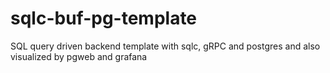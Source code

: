 # sqlc-buf-pg-template
SQL query driven backend template with sqlc, gRPC and postgres and also visualized by pgweb and grafana
